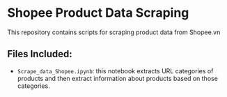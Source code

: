﻿# Shopee Product Data Scraping

This repository contains scripts for scraping product data from Shopee.vn

## Files Included:
- `Scrape_data_Shopee.ipynb`: this notebook extracts URL categories of products and then extract information about products based on those categories.
